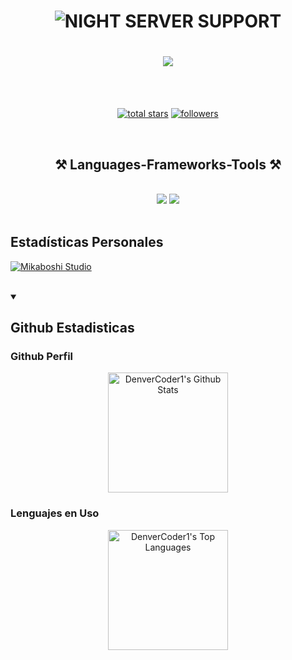 <h1 align="center">
  <img src="https://i.pinimg.com/originals/8f/09/ad/8f09adfc354005994d2ed39d83e46600.gif" alt="NIGHT SERVER SUPPORT"/>
</h1>

<h1 align="center">
    <img src="https://readme-typing-svg.herokuapp.com/?font=Righteous&size=35&center=true&vCenter=true&width=500&height=70&duration=4000&lines=Hola+Amigos!+👋;+Yo Soy+Hiroshi!;" />
</h1>

<br/>
<br/>

<p align="center">
  <a href="https://github.com/MikaboshiDev?tab=repositories&sort=stargazers">
    <img alt="total stars" title="Total stars on GitHub" src="https://custom-icon-badges.demolab.com/github/stars/MikaboshiDev?color=55960c&style=for-the-badge&labelColor=488207&logo=star"/></a>
  <a href="https://github.com/MikaboshiDev?tab=followers">
    <img alt="followers" title="Follow me on Github" src="https://custom-icon-badges.demolab.com/github/followers/MikaboshiDev?color=236ad3&labelColor=1155ba&style=for-the-badge&logo=person-add&label=Follow&logoColor=white"/></a>
</p>

<br/>

<h2 align="center">⚒️ Languages-Frameworks-Tools ⚒️</h2>

<br/>

<div align="center">
    <img src="https://skillicons.dev/icons?i=bootstrap,html,css,vscode,github,git" />
    <img src="https://skillicons.dev/icons?i=nodejs,python,javascript,typescript,express,firebase,mongodb,c" /><br>
</div>

<br/>

<p align="center">
  <h2>Estadísticas Personales</h2>
  <a href="https://discord.gg/pgDje8S3Ed"><img alt="Mikaboshi Studio" src="https://github-readme-activity-graph.vercel.app/graph/?username=Hiroshi025&bg_color=1F222E&color=F8D866&line=F85D7F&point=FFFFFF&hide_border=true" /></a>
  <p align="center">
  </p>
</p>

<br />

<details open>
  <summary><h2>Github Estadisticas</h2></summary>

<h3>Github Perfil</h3>
<p align="center">
<a href="https://github.com/anuraghazra/github-readme-stats"><img alt="DenverCoder1's Github Stats" src="https://denvercoder1-github-readme-stats.vercel.app/api/?username=Hiroshi025&show_icons=true&include_all_commits=true&count_private=true&theme=react&hide_border=true&bg_color=1F222E&title_color=F85D7F&icon_color=F8D866" height="192px"/></a>
<h3>Lenguajes en Uso</h3>
<p align="center"><a href="https://github.com/anuraghazra/github-readme-stats"><img alt="DenverCoder1's Top Languages" src="https://denvercoder1-github-readme-stats.vercel.app/api/top-langs/?username=Hiroshi025&langs_count=8&layout=compact&theme=react&hide_border=true&bg_color=1F222E&title_color=F85D7F&icon_color=F8D866&hide=Jupyter%20Notebook,Roff" height="192px"/></a></p>
</p>
<br/>
</details>
